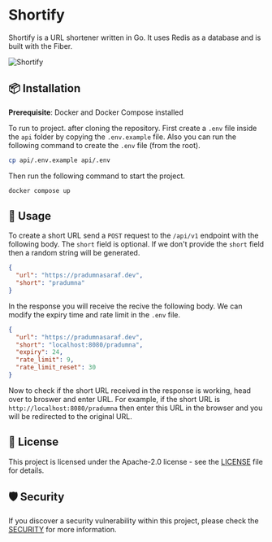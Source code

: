 # Shortify

Shortify is a URL shortener written in Go. It uses Redis as a database and is built with the Fiber.

![Shortify](https://github.com/Pradumnasaraf/Shortify/assets/51878265/2c2686e8-82aa-481c-9d4a-07c2d3711398)

## 📦 Installation

**Prerequisite**: Docker and Docker Compose installed

To run to project. after cloning the repository. First create a `.env` file inside the `api` folder by copying the `.env.example` file. Also you can run the following command to create the `.env` file (from the root).

```bash
cp api/.env.example api/.env
```

Then run the following command to start the project.

```bash
docker compose up
```

## 📝 Usage

To create a short URL send a `POST` request to the `/api/v1` endpoint with the following body. The `short` field is optional. If we don't provide the `short` field then a random string will be generated.

```json
{
  "url": "https://pradumnasaraf.dev",
  "short": "pradumna"
}
```

In the response you will receive the recive the following body. We can modify the expiry time and rate limit in the `.env` file.

```json
{
  "url": "https://pradumnasaraf.dev",
  "short": "localhost:8080/pradumna",
  "expiry": 24,
  "rate_limit": 9,
  "rate_limit_reset": 30
}
```

Now to check if the short URL received in the response is working, head over to broswer and enter URL. For example, if the short URL is `http://localhost:8080/pradumna` then enter this URL in the browser and you will be redirected to the original URL.

## 📜 License

This project is licensed under the Apache-2.0 license - see the [LICENSE](LICENSE) file for details.

## 🛡 Security

If you discover a security vulnerability within this project, please check the [SECURITY](SECURITY.md) for more information.
